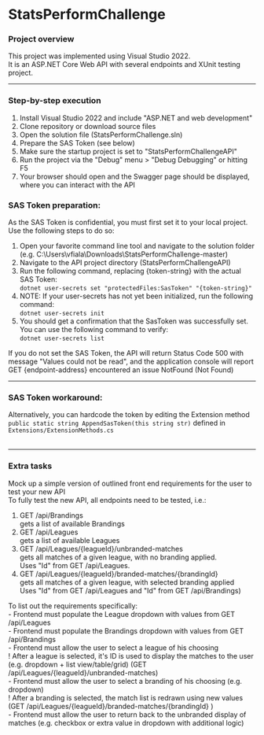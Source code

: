 # StatsPerformChallenge<br>
<h3>Project overview</h3>
This project was implemented using Visual Studio 2022.<br>
It is an ASP.NET Core Web API with several endpoints and XUnit testing project.
<hr>
<h3>Step-by-step execution</h3>
<ol>
<li>Install Visual Studio 2022 and include "ASP.NET and web development"</li>
<li>Clone repository or download source files</li>
<li>Open the solution file (StatsPerformChallenge.sln)</li>
<li>Prepare the SAS Token (see below)</li>
<li>Make sure the startup project is set to "StatsPerformChallengeAPI"</li>
<li>Run the project via the "Debug" menu > "Debug Debugging" or hitting F5</li>
<li>Your browser should open and the Swagger page should be displayed, where you can interact with the API</li>
</ol>
<h3>SAS Token preparation:</h3>
As the SAS Token is confidential, you must first set it to your local project.<br>
Use the following steps to do so:<br>
<ol>
<li>Open your favorite command line tool and navigate to the solution folder (e.g. C:\Users\vfiala\Downloads\StatsPerformChallenge-master)</li>
<li>Navigate to the API project directory (StatsPerformChallengeAPI)</li>
<li>Run the following command, replacing {token-string} with the actual SAS Token: <br><code>dotnet user-secrets set "protectedFiles:SasToken" "{token-string}"</code></li>
<li>NOTE: If your user-secrets has not yet been initialized, run the following command: <br><code>dotnet user-secrets init</code></li>
<li>You should get a confirmation that the SasToken was successfully set. You can use the following command to verify: <br><code>dotnet user-secrets list</code></li>
</ol>
If you do not set the SAS Token, the API will return Status Code 500 with message "Values could not be read", and the application console will report GET {endpoint-address} encountered an issue NotFound (Not Found)<br>
<hr>
<h3>SAS Token workaround:</h3>
Alternatively, you can hardcode the token by editing the Extension method <code>public static string AppendSasToken(this string str)</code> defined in <code>Extensions/ExtensionMethods.cs</code><br>
<br>


<hr>
<h3>Extra tasks</h3>
Mock up a simple version of outlined front end requirements for the user to test your new API<br>
To fully test the new API, all endpoints need to be tested, i.e.:<br>
<ol>
<li>GET /api/Brandings <br>gets a list of available Brandings</li>
<li>GET /api/Leagues <br>gets a list of available Leagues</li>
<li>GET /api/Leagues/{leagueId}/unbranded-matches<br>gets all matches of a given league, with no branding applied.<br>Uses "Id" from GET /api/Leagues.</li>
<li>GET /api/Leagues/{leagueId}/branded-matches/{brandingId} <br>gets all matches of a given league, with selected branding applied <br>Uses "Id" from GET /api/Leagues and "Id" from GET /api/Brandings)<br></li>
</ol>
To list out the requirements specifically:<br>
- Frontend must populate the League dropdown with values from GET /api/Leagues<br>
- Frontend must populate the Brandings dropdown with values from GET /api/Brandings<br>
- Frontend must allow the user to select a league of his choosing<br>! After a league is selected, it's ID is used to display the matches to the user (e.g. dropdown + list view/table/grid) (GET /api/Leagues/{leagueId}/unbranded-matches)<br>
- Frontend must allow the user to select a branding of his choosing (e.g. dropdown) <br>! After a branding is selected, the match list is redrawn using new values (GET /api/Leagues/{leagueId}/branded-matches/{brandingId} )<br>
- Frontend must allow the user to return back to the unbranded display of matches (e.g. checkbox or extra value in dropdown with additional logic)<br>
